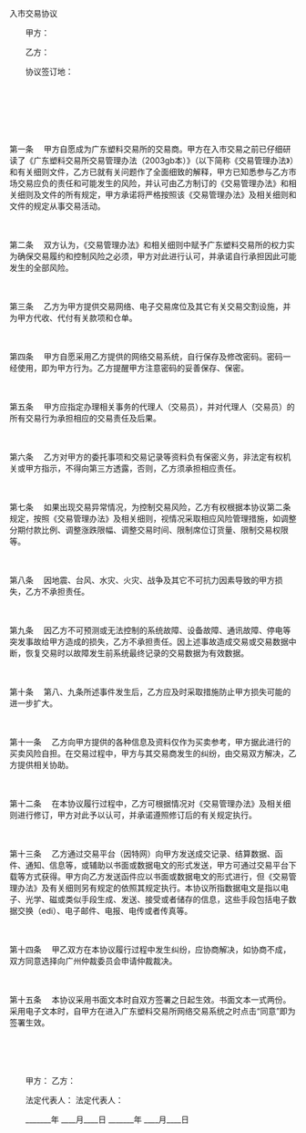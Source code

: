 



入市交易协议



 

　　甲方：

　　乙方：

　　协议签订地：

　　

　　

　　

第一条
　甲方自愿成为广东塑料交易所的交易商。甲方在入市交易之前已仔细研读了《广东塑料交易所交易管理办法（2003gb本）》（以下简称《交易管理办法》）和有关细则文件，乙方已就有关问题作了全面细致的解释，甲方已知悉参与乙方市场交易应负的责任和可能发生的风险，并认可由乙方制订的《交易管理办法》和相关细则及文件的所有规定，甲方承诺将严格按照该《交易管理办法》及相关细则和文件的规定从事交易活动。

　　

第二条
　双方认为，《交易管理办法》和相关细则中赋予广东塑料交易所的权力实为确保交易履约和控制风险之必须，甲方对此进行认可，并承诺自行承担因此可能发生的全部风险。

　　

第三条
　乙方为甲方提供交易网络、电子交易席位及其它有关交易交割设施，并为甲方代收、代付有关款项和仓单。

　　

第四条
　甲方自愿采用乙方提供的网络交易系统，自行保存及修改密码。密码一经使用，即为甲方行为。乙方提醒甲方注意密码的妥善保存、保密。

　　

第五条
　甲方应指定办理相关事务的代理人（交易员），并对代理人（交易员）的所有交易行为承担相应的交易责任及后果。

　　

第六条
　乙方对甲方的委托事项和交易记录等资料负有保密义务，非法定有权机关或甲方指示，不得向第三方透露，否则，乙方须承担相应责任。

　　

第七条
　如果出现交易异常情况，为控制交易风险，乙方有权根据本协议第二条规定，按照《交易管理办法》及相关细则，视情况采取相应风险管理措施，如调整分期付款比例、调整涨跌限幅、调整交易时间、限制席位订货量、限制交易权限等。

　　

第八条
　因地震、台风、水灾、火灾、战争及其它不可抗力因素导致的甲方损失，乙方不承担责任。

　　

第九条
　因乙方不可预测或无法控制的系统故障、设备故障、通讯故障、停电等突发事故给甲方造成的损失，乙方不承担责任。因上述事故造成交易或交易数据中断，恢复交易时以故障发生前系统最终记录的交易数据为有效数据。

　　

第十条
　第八、九条所述事件发生后，乙方应及时采取措施防止甲方损失可能的进一步扩大。

　　

第十一条
　乙方向甲方提供的各种信息及资料仅作为买卖参考，甲方据此进行的买卖风险自担。在交易过程中，甲方与其交易商发生的纠纷，由交易双方解决，乙方提供相关协助。

　　

第十二条
　在本协议履行过程中，乙方可根据情况对《交易管理办法》及相关细则进行修订，甲方对此予以认可，并承诺遵照修订后的有关规定执行。

　　

第十三条
　乙方通过交易平台（因特网）向甲方发送成交记录、结算数据、函件、通知、信息等，或辅助以书面或数据电文的形式发送，甲方可通过交易平台下载等方式获得。甲方向乙方发送函件应以书面或数据电文的形式进行，但《交易管理办法》及有关细则另有规定的依照其规定执行。本协议所指数据电文是指以电子、光学、磁或类似手段生成、发送、接受或者储存的信息，这些手段包括电子数据交换（edi）、电子邮件、电报、电传或者传真等。

　　

第十四条
　甲乙双方在本协议履行过程中发生纠纷，应协商解决，如协商不成，双方同意选择向广州仲裁委员会申请仲裁裁决。

　　

第十五条
　本协议采用书面文本时自双方签署之日起生效。书面文本一式两份。采用电子文本时，自甲方在进入广东塑料交易所网络交易系统之时点击“同意”即为签署生效。　　

　　

　　

　　甲方： 乙方：

　　法定代表人： 法定代表人：

　　_______年 ____月____日 _______年 ____月____日